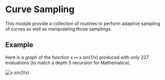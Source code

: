 Curve Sampling
==============

This module provide a collection of routines to perform adaptive
sampling of curves as well as manipulating those samplings.


Example
-------

Here is a graph of the function x ↦ x sin(1/x) produced with only 227
evaluations (to match a depth 5 recursion for Mathematica).

![x sin(1/x)](https://user-images.githubusercontent.com/1255665/186882845-81dcbe02-808b-40d7-9fad-a838e326ce78.png)

